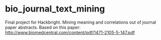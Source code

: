 bio_journal_text_mining
=======================

Final project for Hackbright. Mining meaning and correlations out of journal paper abstracts.
Based on this paper: http://www.biomedcentral.com/content/pdf/1471-2105-5-147.pdf
